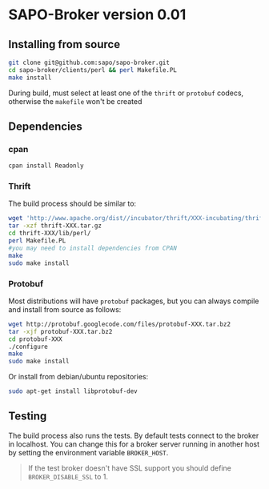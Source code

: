 SAPO-Broker version 0.01
========================

## Installing from source

```bash
git clone git@github.com:sapo/sapo-broker.git
cd sapo-broker/clients/perl && perl Makefile.PL
make install
```

During build, must select at least one of the `thrift` or `protobuf` codecs, otherwise the `makefile` won't be created

## Dependencies

### cpan

```bash
cpan install Readonly

```


### Thrift

The build process should be similar to:

```bash
wget 'http://www.apache.org/dist//incubator/thrift/XXX-incubating/thrift-XXX.tar.gz'
tar -xzf thrift-XXX.tar.gz 
cd thrift-XXX/lib/perl/
perl Makefile.PL
#you may need to install dependencies from CPAN
make
sudo make install
```

### Protobuf

Most distributions will have `protobuf` packages, but you can always compile and install from source as follows:

```bash
wget http://protobuf.googlecode.com/files/protobuf-XXX.tar.bz2
tar -xjf protobuf-XXX.tar.bz2
cd protobuf-XXX
./configure
make
sudo make install
```
Or install from debian/ubuntu repositories:

```bash
sudo apt-get install libprotobuf-dev
```


## Testing

The build process also runs the tests. By default tests connect to the broker in localhost. You can change this for a broker server running in another host by setting the environment variable `BROKER_HOST`.

> If the test broker doesn't have SSL support you should define `BROKER_DISABLE_SSL` to 1.
